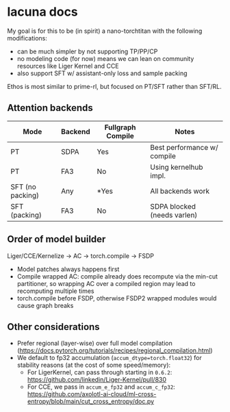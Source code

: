 # lacuna docs

My goal is for this to be (in spirit) a nano-torchtitan with the following modifications:
- can be much simpler by not supporting TP/PP/CP
- no modeling code (for now) means we can lean on community resources like Liger Kernel and CCE
- also support SFT w/ assistant-only loss and sample packing

Ethos is most similar to prime-rl, but focused on PT/SFT rather than SFT/RL.

## Attention backends
| Mode | Backend | Fullgraph Compile | Notes |
|------|---------|------------------|-------|
| PT | SDPA |  Yes | Best performance w/ compile |
| PT | FA3 |  No | Using kernelhub impl. |
| SFT (no packing) | Any | *Yes | All backends work |
| SFT (packing) | FA3 |  No | SDPA blocked (needs varlen) |

## Order of model builder
Liger/CCE/Kernelize -> AC -> torch.compile -> FSDP
- Model patches always happens first
- Compile wrapped AC: compile already does recompute via the min-cut partitioner, so wrapping AC over a compiled region may lead to recomputing multiple times
- torch.compile before FSDP, otherwise FSDP2 wrapped modules would cause graph breaks

## Other considerations
- Prefer regional (layer-wise) over full model compilation (https://docs.pytorch.org/tutorials/recipes/regional_compilation.html)
- We default to fp32 accumulation (`accum_dtype=torch.float32`) for stability reasons (at the cost of some speed/memory):
    - For LigerKernel, can pass through starting in `0.6.2`: https://github.com/linkedin/Liger-Kernel/pull/830
    - For CCE, we pass in `accum_e_fp32` and `accum_c_fp32`: https://github.com/axolotl-ai-cloud/ml-cross-entropy/blob/main/cut_cross_entropy/doc.py
